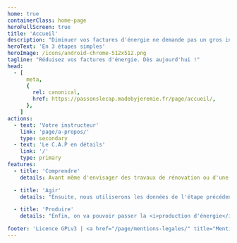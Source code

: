 ```yaml
---
home: true
containerClass: home-page
heroFullScreen: true
title: 'Accueil'
description: "Diminuer vos factures d'énergie ne demande pas un gros investissement, contrairement à ce que certaines entreprises vous vendent réellement. Avec un petit investissement progressif et la bonne connaissance du sujet, vous économiserez dès aujourd'hui. Rejoignez-nous dans cette aventure"
heroText: 'En 3 étapes simples'
heroImage: /icons/android-chrome-512x512.png
tagline: "Réduisez vos factures d'énergie. Dès aujourd'hui !"
head:
  - [
      meta,
      {
        rel: canonical,
        href: https://passonslecap.madebyjeremie.fr/page/accueil/,
      },
    ]
actions:
  - text: 'Votre instructeur'
    link: 'page/a-propos/'
    type: secondary
  - text: 'Le C.A.P en détails'
    link: '/'
    type: primary
features:
  - title: 'Comprendre'
    details: Avant même d'envisager des travaux de rénovation ou d'une installation solaire, aussi bien photovoltaïque ou thermique, il faut <i>Comprendre</i> ce que vous consommez tout le long de l'année.

  - title: 'Agir'
    details: "Ensuite, nous utiliserons les données de l'étape précédente pour <i>choisir les petits investissements</i> : changer les ampoules en LED, arrêter les appareils en veille, etc."

  - title: 'Produire'
    details: "Enfin, on va pouvoir passer la <i>production d'énergie</i> selon votre consommation déjà bien optimisée. Avec moins 600 euros, on peut démarrer la production photovoltaïque et produire jusqu'à 500kWh par an ou 100 euros par an."

footer: 'Licence GPLv3 | <a href="/page/mentions-legales/" title="Mentions légales">Mentions légales</a>'
---
```

